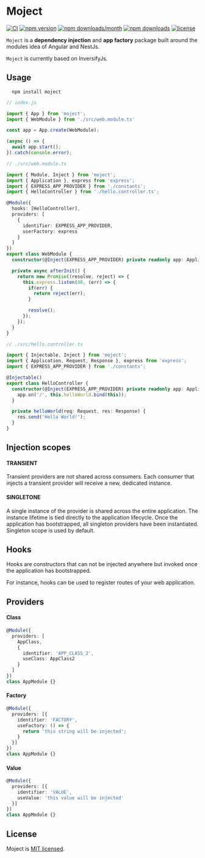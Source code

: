 # Moject

[![CI](https://github.com/lsndr/moject/actions/workflows/ci.yml/badge.svg)](https://github.com/lsndr/moject/actions/workflows/ci.yml)
[![npm version](https://badge.fury.io/js/moject.svg)](https://badge.fury.io/js/moject)
[![npm downloads/month](https://img.shields.io/npm/dm/moject.svg)](https://www.npmjs.com/package/moject)
[![npm downloads](https://img.shields.io/npm/dt/moject.svg)](https://www.npmjs.com/package/moject)
[![license](https://img.shields.io/badge/license-MIT-blue.svg)](https://github.com/lsndr/moject/blob/master/LICENSE.md)

`Moject` is a __dependency injection__ and __app factory__ package built around the modules idea of Angular and NestJs. 

`Moject` is currently based on InversifyJs.

## Usage

```
  npm install moject 
```

```typescript
// index.js

import { App } from 'moject';
import { WebModule } from './src/web.module.ts'

const app = App.create(WebModule);

(async () => {
  await app.start();
}).catch(console.error);
```

```typescript
// ./src/web.module.ts

import { Module, Inject } from 'moject';
import { Application }, express from 'express';
import { EXPRESS_APP_PROVIDER } from './constants';
import { HelloController } from './hello.controller.ts';

@Module({
  hooks: [HelloController],
  providers: [
    {
      identifier: EXPRESS_APP_PROVIDER,
      userFactory: express
    }
  ]
}) 
export class WebModule {
  constructor(@Inject(EXPRESS_APP_PROVIDER) private readonly app: Application) {}

  private async afterInit() {
    return new Promise((resolve, reject) => {
      this.express.listen(80, (err) => {
        if(err) {
          return reject(err);
        }

        resolve();
      });
    });
  }
}
```

```typescript
// ./src/hello.controller.ts

import { Injectable, Inject } from 'moject';
import { Application, Request, Response }, express from 'express';
import { EXPRESS_APP_PROVIDER } from './constants';

@Injectable() 
export class HelloController {
  constructor(@Inject(EXPRESS_APP_PROVIDER) private readonly app: Application) {
    app.on('/', this.helloWorld.bind(this));
  }

  private helloWorld(req: Request, res: Response) {
    res.send('Hello World!');
  }
}
```

## Injection scopes

#### TRANSIENT
Transient providers are not shared across consumers. Each consumer that injects a transient provider will receive a new, dedicated instance.


#### SINGLETONE
A single instance of the provider is shared across the entire application. The instance lifetime is tied directly to the application lifecycle. Once the application has bootstrapped, all singleton providers have been instantiated. Singleton scope is used by default.

## Hooks

Hooks are constructors that can not be injected anywhere but invoked once the application has bootstrapped.

For instance, hooks can be used to register routes of your web application.

## Providers

#### Class

```typescript
@Module({
  providers: [
    AppClass,
    {
      identifier: 'APP_CLASS_2',
      useClass: AppClass2
    }
  ]
})
class AppModule {}
```

#### Factory

```typescript
@Module({
  providers: [{
    identifier: 'FACTORY',
    useFactory: () => {
      return 'this string will be injected';
    }
  }]
})
class AppModule {}
```

#### Value

```typescript
@Module({
  providers: [{
    identifier: 'VALUE',
    useValue: 'this value will be injected'
  }]
})
class AppModule {}
```

## License

Moject is [MIT licensed](LICENSE.md).